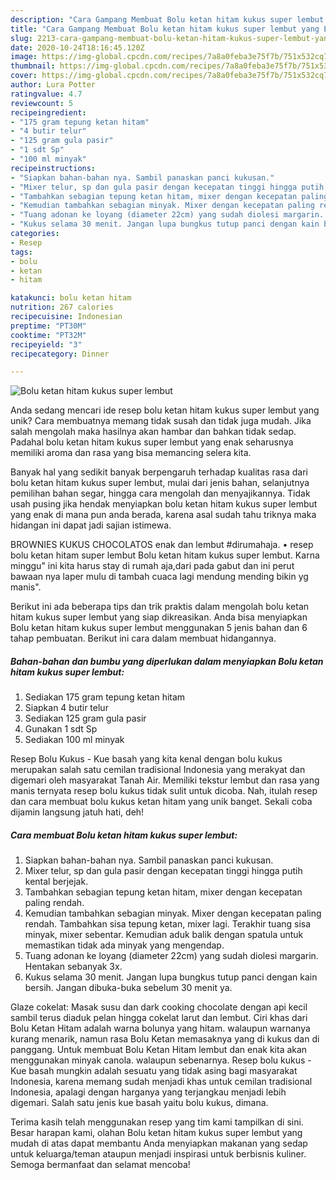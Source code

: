 ```yaml
---
description: "Cara Gampang Membuat Bolu ketan hitam kukus super lembut yang Enak Banget"
title: "Cara Gampang Membuat Bolu ketan hitam kukus super lembut yang Enak Banget"
slug: 2213-cara-gampang-membuat-bolu-ketan-hitam-kukus-super-lembut-yang-enak-banget
date: 2020-10-24T18:16:45.120Z
image: https://img-global.cpcdn.com/recipes/7a8a0feba3e75f7b/751x532cq70/bolu-ketan-hitam-kukus-super-lembut-foto-resep-utama.jpg
thumbnail: https://img-global.cpcdn.com/recipes/7a8a0feba3e75f7b/751x532cq70/bolu-ketan-hitam-kukus-super-lembut-foto-resep-utama.jpg
cover: https://img-global.cpcdn.com/recipes/7a8a0feba3e75f7b/751x532cq70/bolu-ketan-hitam-kukus-super-lembut-foto-resep-utama.jpg
author: Lura Potter
ratingvalue: 4.7
reviewcount: 5
recipeingredient:
- "175 gram tepung ketan hitam"
- "4 butir telur"
- "125 gram gula pasir"
- "1 sdt Sp"
- "100 ml minyak"
recipeinstructions:
- "Siapkan bahan-bahan nya. Sambil panaskan panci kukusan."
- "Mixer telur, sp dan gula pasir dengan kecepatan tinggi hingga putih kental berjejak."
- "Tambahkan sebagian tepung ketan hitam, mixer dengan kecepatan paling rendah."
- "Kemudian tambahkan sebagian minyak. Mixer dengan kecepatan paling rendah. Tambahkan sisa tepung ketan, mixer lagi. Terakhir tuang sisa minyak, mixer sebentar. Kemudian aduk balik dengan spatula untuk memastikan tidak ada minyak yang mengendap."
- "Tuang adonan ke loyang (diameter 22cm) yang sudah diolesi margarin. Hentakan sebanyak 3x."
- "Kukus selama 30 menit. Jangan lupa bungkus tutup panci dengan kain bersih. Jangan dibuka-buka sebelum 30 menit ya."
categories:
- Resep
tags:
- bolu
- ketan
- hitam

katakunci: bolu ketan hitam 
nutrition: 267 calories
recipecuisine: Indonesian
preptime: "PT30M"
cooktime: "PT32M"
recipeyield: "3"
recipecategory: Dinner

---
```



![Bolu ketan hitam kukus super lembut](https://img-global.cpcdn.com/recipes/7a8a0feba3e75f7b/751x532cq70/bolu-ketan-hitam-kukus-super-lembut-foto-resep-utama.jpg)

Anda sedang mencari ide resep bolu ketan hitam kukus super lembut yang unik? Cara membuatnya memang tidak susah dan tidak juga mudah. Jika salah mengolah maka hasilnya akan hambar dan bahkan tidak sedap. Padahal bolu ketan hitam kukus super lembut yang enak seharusnya memiliki aroma dan rasa yang bisa memancing selera kita.

Banyak hal yang sedikit banyak berpengaruh terhadap kualitas rasa dari bolu ketan hitam kukus super lembut, mulai dari jenis bahan, selanjutnya pemilihan bahan segar, hingga cara mengolah dan menyajikannya. Tidak usah pusing jika hendak menyiapkan bolu ketan hitam kukus super lembut yang enak di mana pun anda berada, karena asal sudah tahu triknya maka hidangan ini dapat jadi sajian istimewa.

BROWNIES KUKUS CHOCOLATOS enak dan lembut #dirumahaja. • resep bolu ketan hitam super lembut Bolu ketan hitam kukus super lembut. Karna minggu&#34; ini kita harus stay di rumah aja,dari pada gabut dan ini perut bawaan nya laper mulu di tambah cuaca lagi mendung mending bikin yg manis&#34;.


Berikut ini ada beberapa tips dan trik praktis dalam mengolah bolu ketan hitam kukus super lembut yang siap dikreasikan. Anda bisa menyiapkan Bolu ketan hitam kukus super lembut menggunakan 5 jenis bahan dan 6 tahap pembuatan. Berikut ini cara dalam membuat hidangannya.

<!--inarticleads1-->

##### Bahan-bahan dan bumbu yang diperlukan dalam menyiapkan Bolu ketan hitam kukus super lembut:

1. Sediakan 175 gram tepung ketan hitam
1. Siapkan 4 butir telur
1. Sediakan 125 gram gula pasir
1. Gunakan 1 sdt Sp
1. Sediakan 100 ml minyak


Resep Bolu Kukus - Kue basah yang kita kenal dengan bolu kukus merupakan salah satu cemilan tradisional Indonesia yang merakyat dan digemari oleh masyarakat Tanah Air. Memiliki tekstur lembut dan rasa yang manis ternyata resep bolu kukus tidak sulit untuk dicoba. Nah, itulah resep dan cara membuat bolu kukus ketan hitam yang unik banget. Sekali coba dijamin langsung jatuh hati, deh! 

<!--inarticleads2-->

##### Cara membuat Bolu ketan hitam kukus super lembut:

1. Siapkan bahan-bahan nya. Sambil panaskan panci kukusan.
1. Mixer telur, sp dan gula pasir dengan kecepatan tinggi hingga putih kental berjejak.
1. Tambahkan sebagian tepung ketan hitam, mixer dengan kecepatan paling rendah.
1. Kemudian tambahkan sebagian minyak. Mixer dengan kecepatan paling rendah. Tambahkan sisa tepung ketan, mixer lagi. Terakhir tuang sisa minyak, mixer sebentar. Kemudian aduk balik dengan spatula untuk memastikan tidak ada minyak yang mengendap.
1. Tuang adonan ke loyang (diameter 22cm) yang sudah diolesi margarin. Hentakan sebanyak 3x.
1. Kukus selama 30 menit. Jangan lupa bungkus tutup panci dengan kain bersih. Jangan dibuka-buka sebelum 30 menit ya.


Glaze cokelat: Masak susu dan dark cooking chocolate dengan api kecil sambil terus diaduk pelan hingga cokelat larut dan lembut. Ciri khas dari Bolu Ketan Hitam adalah warna bolunya yang hitam. walaupun warnanya kurang menarik, namun rasa Bolu Ketan memasaknya yang di kukus dan di panggang. Untuk membuat Bolu Ketan Hitam lembut dan enak kita akan menggunakan minyak canola. walaupun sebenarnya. Resep bolu kukus - Kue basah mungkin adalah sesuatu yang tidak asing bagi masyarakat Indonesia, karena memang sudah menjadi khas untuk cemilan tradisional Indonesia, apalagi dengan harganya yang terjangkau menjadi lebih digemari. Salah satu jenis kue basah yaitu bolu kukus, dimana. 

Terima kasih telah menggunakan resep yang tim kami tampilkan di sini. Besar harapan kami, olahan Bolu ketan hitam kukus super lembut yang mudah di atas dapat membantu Anda menyiapkan makanan yang sedap untuk keluarga/teman ataupun menjadi inspirasi untuk berbisnis kuliner. Semoga bermanfaat dan selamat mencoba!
